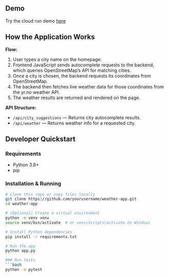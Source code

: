 ## Demo
Try the cloud run demo [here](https://weather-app-726246433940.europe-west1.run.app/)


## How the Application Works

**Flow:**
1. User types a city name on the homepage.
2. Frontend JavaScript sends autocomplete requests to the backend, which queries OpenStreetMap’s API for matching cities.
3. Once a city is chosen, the backend requests its coordinates from OpenStreetMap.
4. The backend then fetches live weather data for those coordinates from the yr.no weather API.
5. The weather results are returned and rendered on the page.

**API Structure:**
- `/api/city_suggestions` — Returns city autocomplete results.
- `/api/weather` — Returns weather info for a requested city.

## Developer Quickstart

### Requirements

- Python 3.8+
- pip

### Installation & Running

```bash
# Clone this repo or copy files locally
git clone https://github.com/yourusername/weather-app.git
cd weather-app

# (Optional) Create a virtual environment
python -m venv venv
source venv/bin/activate  # or venv\Scripts\activate on Windows

# Install Python dependencies
pip install -r requirements.txt

# Run the app
python app.py

### Run tests
```bash
python -m pytest
```